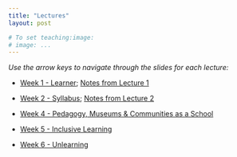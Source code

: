 ```yaml
---
title: "Lectures"
layout: post

# To set teaching:image:
# image: ...
---
```


*Use the arrow keys to navigate through the slides for each lecture:*

+ [Week 1 - Learner](https://tchoi8.github.io/teachingasart/lecture1.html#/); [Notes from Lecture 1](https://github.com/teachingasart/2019/blob/master/Lecture%20Notes/lecture-1.md)

+ [Week 2 - Syllabus](https://tchoi8.github.io/teachingasart/lecture3-2019.html#/); [Notes from Lecture 2](https://github.com/teachingasart/2019/blob/master/Lecture%20Notes/lecture-2.md)

+ [Week 4 - Pedagogy, Museums & Communities as a School](https://tchoi8.github.io/teachingasart/2019_lecture3.html#/)


+ [Week 5 - Inclusive Learning](https://tchoi8.github.io/teachingasart/lecture5#/)

+ [Week 6 - Unlearning](https://tchoi8.github.io/teachingasart/lecture6#/)